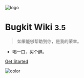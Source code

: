 ![logo](G:\guides\docs\assets\logo.svg) 

# Bugkit Wiki <small>3.5</small>



> 如果能够帮助到你，是我的荣幸。 



- 喝一口，买个醉。



[Get Started](#/)





![color](%23333333)


